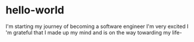 # hello-world
I'm starting my journey of becoming a software engineer 
I'm very excited
I 'm grateful that I made up my mind and is on the way towarding my life-
